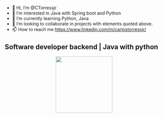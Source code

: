 - 👋 Hi, I’m @CTorressjr
- 👀 I’m interested in Java with Spring boot and Python
- 🌱 I’m currently learning Python, Java
- 💞️ I’m looking to collaborate in projects with elements quoted above.
- 📫 How to reach me https://www.linkedin.com/in/carlostorressjr/


## Software developer backend | Java with python
<div align="center">
  <a href="https://github.com/CTorressjr">
  <img height="180em" src="https://github-readme-stats.vercel.app/api?username=CTorressjr&show_icons=true&theme=blue&include_all_commits=true&count_private=true"/>

